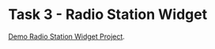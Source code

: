 # Task 3 - Radio Station Widget

[Demo Radio Station Widget Project](https://radio-widget-task-intern.web.app/).
